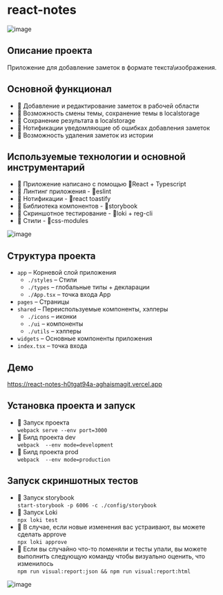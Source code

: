 
# react-notes

![image](https://user-images.githubusercontent.com/49817117/221088719-b92b128f-f1cc-4359-a15a-aef712c26433.png)

## Описание проекта

Приложение для добавление заметок в формате текста\изображения.

## Основной функционал

- 📍 Добавление и редактирование заметок в рабочей области
- 📍 Возможность смены темы, сохранение темы в localstorage
- 📍 Сохранение результата в localstorage
- 📍 Нотификации уведомляющие об ошибках добавления заметок
- 📍 Возможность удаления заметок из истории

## Используемые технологии и основной инструментарий

- 📍 Приложение написано с помощью 📍React + Typescript
- 📍 Линтинг приложения - 📍eslint
- 📍 Нотификации -  📍react toastify
- 📍 Библиотека компонентов -  📍storybook
- 📍 Скриншотное тестирование - 📍loki + reg-cli
- 📍 Стили - 📍css-modules

![image](https://user-images.githubusercontent.com/49817117/221087885-356aeb52-4acc-406a-a6e2-09d8b3b729f9.png)

## Структура проекта

- `app` – Корневой слой приложения
    - `./styles` – Стили
    - `./types` – глобальные типы + декларации
    - `./App.tsx` – точка входа App
- `pages` – Страницы
- `shared` – Переиспользуемые компоненты, хэлперы
    - `./icons` – иконки
    - `./ui` – компоненты
    - `./utils` – хэлперы
- `widgets` – Основные компоненты приложения
- `index.tsx` – точка входа

## Демо

https://react-notes-h0tgat94a-aghaismagit.vercel.app

## Установка проекта и запуск

- 📍 Запуск проекта <br/>
  ```webpack serve --env port=3000```
- 📍 Билд проекта dev <br/>
  ```webpack  --env mode=development```
- 📍 Билд проекта prod <br/>
  ```webpack  --env mode=production```

## Запуск скриншотных тестов

- 📍 Запуск storybook <br/>
  ```start-storybook -p 6006 -c ./config/storybook```
- 📍 Запуск Loki <br/>
  ```npx loki test```
- 📍 В случае, если новые изменения вас устраивают, вы можете сделать approve <br/>
  ```npx loki approve```
- 📍 Если вы случайно что-то поменяли и тесты упали, вы можете выполнить следующую команду чтобы визуально оценить, что изменилось<br/>
  ```npm run visual:report:json && npm run visual:report:html```

![image](https://user-images.githubusercontent.com/49817117/221153778-1799e7f9-9afd-4e70-8b11-04143fc61650.png)


